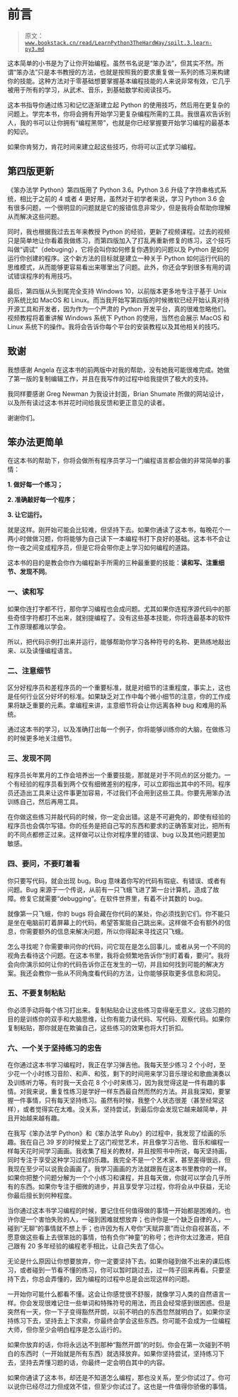 # 前言

> 原文：[`www.bookstack.cn/read/LearnPython3TheHardWay/spilt.3.learn-py3.md`](https://www.bookstack.cn/read/LearnPython3TheHardWay/spilt.3.learn-py3.md)

这本简单的小书是为了让你开始编程。虽然书名说是“笨办法”，但其实不然。所谓“笨办法”只是本书教授的方法，也就是按照我的要求重复做一系列的练习来构建你的技能。这种方法对于零基础想要掌握基本编程技能的人来说非常有效，它几乎被用于所有的学习，从武术、音乐，到基础数学和阅读技巧。

这本书指导你通过练习和记忆逐渐建立起 Python 的使用技巧，然后用在更复杂的问题上。学完本书，你将会拥有开始学习更复杂编程所需的工具。我很喜欢告诉别人，我的书可以让你拥有“编程黑带”，也就是你已经掌握要开始学习编程的最基本的知识。

如果你肯努力，肯花时间来建立起这些技巧，你将可以正式学习编程。

## 第四版更新

《笨办法学 Python》第四版用了 Python 3.6。Python 3.6 升级了字符串格式系统，相比于之前的 4 或者 4 更好用，虽然对于初学者来说，学习 Python 3.6 会有很多问题，一个很明显的问题就是它的报错信息非常少，但是我将会帮助你理解从而解决这些问题。

同时，我也根据我过去五年来教授 Python 的经验，更新了视频课程。过去的视频只是简单地让你看着我做练习，而第四版加入了打乱再重新修复的练习，这个技巧叫做“调试”（debuging），它将会叫你如何修复你遇到的问题以及 Python 是如何运行你创建的程序。这个新方法的目标就是建立一种关于 Python 如何运行代码的思维模式，从而能够更容易看出来哪里出了问题。此外，你还会学到很多有用的调试错误程序的有用技巧。

最后，第四版从头到尾完全支持 Windows 10，以前版本更多地专注于基于 Unix 的系统比如 MacOS 和 Linux。而当我开始写第四版的时候微软已经开始认真对待开源工具和开发者，因为作为一个严肃的 Python 开发平台，真的很难忽略他们。视频教程将着重讲解 Windows 系统下 Python 的使用，当然也会展示 MacOS 和 Linux 系统下的操作。我将会告诉你每个平台的安装教程以及其他相关的技巧。

## 致谢

我想感谢 Angela 在这本书的前两版中对我的帮助，没有她我可能很难完成。她做了第一版的复制编辑工作，并且在我写作的过程中给我提供了极大的支持。

我同样要感谢 Greg Newman 为我设计封面，Brian Shumate 所做的网站设计，以及所有读过这本书并花时间给我反馈和更正意见的读者。

谢谢你们。

## 笨办法更简单

在这本书的帮助下，你将会做所有程序员学习一门编程语言都会做的非常简单的事情：

**1\. 做好每一个练习；**

**2\. 准确敲好每一个程序；**

**3\. 让它运行。**

就是这样。刚开始可能会比较难，但坚持下去。如果你通读了这本书，每晚花个一两小时做做习题，你将能够为自己读下一本编程书打下良好的基础。这本书不会让你一夜之间变成程序员，但是它将会带你走上学习如何编程的道路。

这本书的目的是教会你作为编程新手所需的三种最重要的技能：**读和写、注重细节、发现不同**。

### 一、读和写

如果你连打字都不行，那你学习编程也会成问题。尤其如果你连程序源代码中的那些奇怪字符都打不出来，就别提编程了。没有这些基本技能，你将连最基本的软件工作原理都难以学会。

所以，把代码示例打出来并运行，能够帮助你学习各种符号的名称、更熟练地敲出来、以及读懂编程语言。

### 二、注意细节

区分好程序员和差程序员的一个重要标准，就是对细节的注重程度，事实上，这也是任何行业区分好坏的标准。如果缺乏对工作中每个微小细节的注意，你的工作成果将缺乏重要的元素。拿编程来讲，主意细节将会让你远离各种 bug 和难用的系统。

通过这本书的学习，以及准确打出每一个例子，你将能够训练你的大脑，在做练习的时候更多地关注细节。

### 三、发现不同

程序员长年累月的工作会培养出一个重要技能，那就是对于不同点的区分能力。一个有经验的程序员看到两个仅有细微差别的程序，可以立即指出其中的不同。程序员还造出工具来让这件事更加容易，不过我们不会用到这些工具。你要先用笨办法训练自己，然后再用工具。

在你做这些练习并敲代码的时候，你一定会出错。这是不可避免的，即使有经验的程序员也会偶尔写错。你的任务是把自己写的东西和要求的正确答案对比，把所有的不同点都修正过来。这样做可以让你对程序里的错误、bug 以及其他问题更加敏感。

### 四、要问，不要盯着看

你只要写代码，就会出现 bug。Bug 意味着你写的代码有瑕疵、有错误、或者有问题。Bug 来源于一个传说，从前有一只飞蛾飞进了第一台计算机，造成了故障。修复它就需要“debugging”。在软件世界里，有着不计其数的 bug。

就像第一只飞蛾，你的 bugs 将会藏在你代码的某处，你必须找到它们。你不能只是坐在电脑前盯着屏幕上的代码，希望答案能自己跳出来。这样做不会有额外的信息，你需要额外的信息来解决问题，所以你得起来寻找这只飞蛾。

怎么寻找呢？你需要审问你的代码，问它现在是怎么回事儿，或者从另一个不同的视角去看待这个问题。在这本书里，我将会频繁地告诉你“别盯着看，要问”。我将会向你演示如何让你的代码告诉你正在发生的一切，并且如何找到可能的解决方案。我还会教你一些从不同角度看代码的方法，让你能够获取更多信息和洞见。

### 五、不要复制粘贴

你必须手动将每个练习打出来。复制粘贴会让这些练习变得毫无意义。这些习题的目的是训练你的双手和大脑思维，让你有能力读代码、写代码、观察代码。如果你复制粘贴，那你就是在欺骗自己，这些练习的效果也将大打折扣。

### 六、一个关于坚持练习的忠告

在你通过这本书学习编程时，我正在学习弹吉他。我每天至少练习 2 个小时，至少花一个小时练习音阶、和声、和弦，剩下的时间用来学习音乐理论和歌曲演奏以及训练听力等。有时我一天会花 8 个小时来练习，因为我觉得这是一件有趣的事情。对我来说，重复性练习是学好一样东西最自然而然的方法。并且我深知，要掌握一件事情，只有每天坚持练习。虽然有时候，我整个人状态很差（甚至经常这样），或者觉得实在太难。没关系，坚持尝试，到最后你会发现它越来越简单，并且开始越来越有趣。

在我写《笨办法学 Python》和《笨办法学 Ruby》的过程中，我发现了绘画的乐趣。我在自己 39 岁的时候爱上了这门视觉艺术，并且像学习吉他、音乐和编程一样每天花时间学习画画。我收集了相关的教材，并且按照书中所说，每天坚持画，同时专注于享受这种学习过程的乐趣。我完全不是一个艺术家，甚至差得很远，但我现在至少可以说我会画画了。我学习画画的方法就跟我在这本书里教你的一样。如果你把整个问题分解为一个个小练习和课程，并且每天做，你就可以学会几乎所有的东西。如果你专注于细微的进步，并且享受学习过程，你将会从中获益，无论你最后擅长到何种程度。

当你通过这本书学习编程的时候，要记住任何值得做的事情一开始都是困难的。也许你是一个害怕失败的人，一碰到困难就想放弃；也许你是一个缺乏自律的人，一碰到“无聊”的事情就不想上手；也许因为有人夸你“天赋异禀”而让你自视甚高，不愿意做这些看上去很笨拙的事情，怕有负你”神童”的称号；也许你太过激进，把自己跟有 20 多年经验的编程老手相比，让自己失去了信心。

无论是什么原因让你想要放弃，你一定要坚持下去。如果你碰到做不出来的课后练习，或者碰到一节看不懂的练习，你可以暂时跳过去，过一阵子回来再看。只要坚持下去，你总会弄懂的，因为编程的过程中总是会出现这样的问题。

一开始你可能什么都看不懂。这会让你感觉很不舒服，就像学习人类的自然语言一样。你会发现很难记住一些单词和特殊符号的用法，而且会经常感到很困惑。但是突然有一天，你一下子变得豁然开朗，以前不明白的东西忽然就明白了。如果你坚持练习下去，坚持去上下求索，你最终会学会这些东西。你可能不会成为一位编程大师，但你至少会明白程序是怎么运行的。

如果你放弃的话，你将永远达不到那种“豁然开朗”的时刻。你会在第一次碰到不明白的东西时（一开始就是所有东西）就选择放弃。如果你坚持尝试，坚持练习下去，坚持去弄懂习题的话，你最终一定会明白其中的内容。

如果你通读了这本书，却还是不知道怎么编程，那也没关系，至少你试过了。你可以说你已经尽过力但成效不佳，但至少你试过了。这也是一件值得你骄傲的事情。